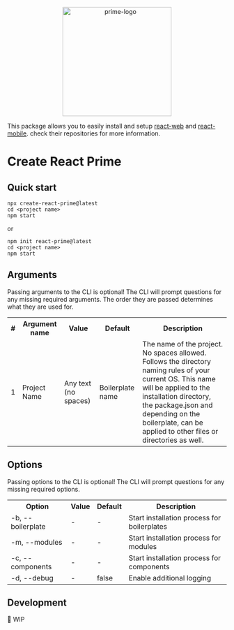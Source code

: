 <p align="center">
  <img src="https://github.com/LabelA/prime-monorepo/blob/main/prime-logo.png?raw=true" alt="prime-logo" width="250px" />
</p>

This package allows you to easily install and setup [react-web](https://github.com/LabelA/prime-monorepo/tree/main/boilerplates/react-web) and [react-mobile](https://github.com/LabelA/prime-monorepo/tree/main/boilerplates/react-mobile). check their repositories for more information.

# Create React Prime

## Quick start

```shell
npx create-react-prime@latest
cd <project name>
npm start
```

or

```shell
npm init react-prime@latest
cd <project name>
npm start
```

## Arguments

Passing arguments to the CLI is optional! The CLI will prompt questions for any missing required arguments. The order they are passed determines what they are used for.

<table>
  <tr>
    <th>
        #
    </th>
    <th>
        Argument name
    </th>
    <th>
        Value
    </th>
    <th>
        Default
    </th>
    <th>
        Description
    </th>
  </tr>
  <tr>
    <td>
      1
    </td>
    <td>
      Project Name
    </td>
    <td>
      Any text (no spaces)
    </td>
    <td>
      Boilerplate name
    </td>
    <td>
      The name of the project. No spaces allowed. Follows the directory naming rules of your current OS. This name will be applied to the installation directory, the package.json and depending on the boilerplate, can be applied to other files or directories as well.
    </td>
  </tr>
</table>

## Options

Passing options to the CLI is optional! The CLI will prompt questions for any missing required options.

<table>
  <tr>
    <th>
        Option
    </th>
    <th>
        Value
    </th>
    <th>
        Default
    </th>
    <th>
        Description
    </th>
  </tr>
  <tr>
    <td>
      -b, --boilerplate
    </td>
    <td>
      -
    </td>
    <td>
      -
    </td>
    <td>
      Start installation process for boilerplates
    </td>
  </tr>
  <tr>
    <td>
      -m, --modules
    </td>
    <td>
      -
    </td>
    <td>
      -
    </td>
    <td>
      Start installation process for modules
    </td>
  </tr>
  <tr>
    <td>
      -c, --components
    </td>
    <td>
      -
    </td>
    <td>
      -
    </td>
    <td>
      Start installation process for components
    </td>
  </tr>
  <tr>
    <td>
      -d, --debug
    </td>
    <td>
      -
    </td>
    <td>
      false
    </td>
    <td>
      Enable additional logging
    </td>
  </tr>
</table>

## Development

🚧 WIP
